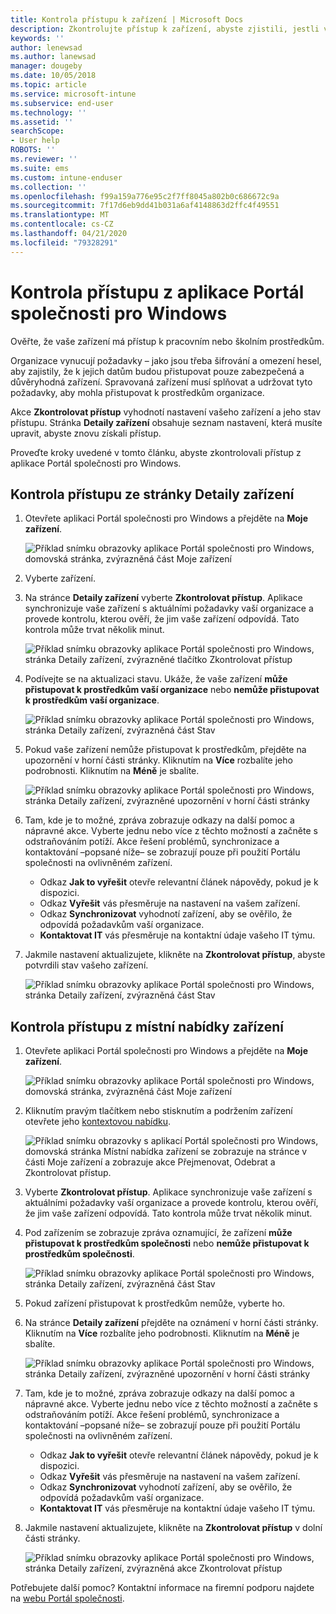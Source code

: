 ```yaml
---
title: Kontrola přístupu k zařízení | Microsoft Docs
description: Zkontrolujte přístup k zařízení, abyste zjistili, jestli vaše zařízení odpovídá požadavkům a je schopné přistupovat k pracovním nebo školním prostředkům.
keywords: ''
author: lenewsad
ms.author: lanewsad
manager: dougeby
ms.date: 10/05/2018
ms.topic: article
ms.service: microsoft-intune
ms.subservice: end-user
ms.technology: ''
ms.assetid: ''
searchScope:
- User help
ROBOTS: ''
ms.reviewer: ''
ms.suite: ems
ms.custom: intune-enduser
ms.collection: ''
ms.openlocfilehash: f99a159a776e95c2f7ff8045a802b0c686672c9a
ms.sourcegitcommit: 7f17d6eb9dd41b031a6af4148863d2ffc4f49551
ms.translationtype: MT
ms.contentlocale: cs-CZ
ms.lasthandoff: 04/21/2020
ms.locfileid: "79328291"
---
```

# <a name="check-access-from-company-portal-app-for-windows"></a>Kontrola přístupu z aplikace Portál společnosti pro Windows

Ověřte, že vaše zařízení má přístup k pracovním nebo školním prostředkům. 

Organizace vynucují požadavky &ndash; jako jsou třeba šifrování a omezení hesel, aby zajistily, že k jejich datům budou přistupovat pouze zabezpečená a důvěryhodná zařízení. Spravovaná zařízení musí splňovat a udržovat tyto požadavky, aby mohla přistupovat k prostředkům organizace.

Akce **Zkontrolovat přístup** vyhodnotí nastavení vašeho zařízení a jeho stav přístupu. Stránka **Detaily zařízení** obsahuje seznam nastavení, která musíte upravit, abyste znovu získali přístup. 

Proveďte kroky uvedené v tomto článku, abyste zkontrolovali přístup z aplikace Portál společnosti pro Windows.  

## <a name="check-access-from-device-details-page"></a>Kontrola přístupu ze stránky Detaily zařízení  
1. Otevřete aplikaci Portál společnosti pro Windows a přejděte na **Moje zařízení**.  

    ![Příklad snímku obrazovky aplikace Portál společnosti pro Windows, domovská stránka, zvýrazněná část Moje zařízení](./media/1809_CheckAccess_Context_Select_Device.png)  
2. Vyberte zařízení.  
3. Na stránce **Detaily zařízení** vyberte **Zkontrolovat přístup**. Aplikace synchronizuje vaše zařízení s aktuálními požadavky vaší organizace a provede kontrolu, kterou ověří, že jim vaše zařízení odpovídá. Tato kontrola může trvat několik minut.  

    ![Příklad snímku obrazovky aplikace Portál společnosti pro Windows, stránka Detaily zařízení, zvýrazněné tlačítko Zkontrolovat přístup](./media/1809_CheckAccess_Checking_Status.png) 

4. Podívejte se na aktualizaci stavu. Ukáže, že vaše zařízení **může přistupovat k prostředkům vaší organizace** nebo **nemůže přistupovat k prostředkům vaší organizace**.  

   ![Příklad snímku obrazovky aplikace Portál společnosti pro Windows, stránka Detaily zařízení, zvýrazněná část Stav](./media/1809_CheckAccess_Device_details_status1.png)  
   
5. Pokud vaše zařízení nemůže přistupovat k prostředkům, přejděte na upozornění v horní části stránky. Kliknutím na **Více** rozbalíte jeho podrobnosti. Kliknutím na **Méně** je sbalíte.  

    ![Příklad snímku obrazovky aplikace Portál společnosti pro Windows, stránka Detaily zařízení, zvýrazněné upozornění v horní části stránky](./media/1809_CheckAccess_Device_details_alert1.png)  

6. Tam, kde je to možné, zpráva zobrazuje odkazy na další pomoc a nápravné akce. Vyberte jednu nebo více z těchto možností a začněte s odstraňováním potíží. Akce řešení problémů, synchronizace a kontaktování &ndash;popsané níže&ndash; se zobrazují pouze při použití Portálu společnosti na ovlivněném zařízení.  

     * Odkaz **Jak to vyřešit** otevře relevantní článek nápovědy, pokud je k dispozici.  
     * Odkaz **Vyřešit** vás přesměruje na nastavení na vašem zařízení.  
     * Odkaz **Synchronizovat** vyhodnotí zařízení, aby se ověřilo, že odpovídá požadavkům vaší organizace.  
     * **Kontaktovat IT** vás přesměruje na kontaktní údaje vašeho IT týmu.   
 
6. Jakmile nastavení aktualizujete, klikněte na **Zkontrolovat přístup**, abyste potvrdili stav vašeho zařízení.  

    ![Příklad snímku obrazovky aplikace Portál společnosti pro Windows, stránka Detaily zařízení, zvýrazněná část Stav](./media/1809_CheckAccess_Device_details_status1.png)  

## <a name="check-access-from-device-context-menu"></a>Kontrola přístupu z místní nabídky zařízení  
1. Otevřete aplikaci Portál společnosti pro Windows a přejděte na **Moje zařízení**.  

    ![Příklad snímku obrazovky aplikace Portál společnosti pro Windows, domovská stránka, zvýrazněná část Moje zařízení](./media/1809_CheckAccess_Context_Select_Device.png)  

2. Kliknutím pravým tlačítkem nebo stisknutím a podržením zařízení otevřete jeho [kontextovou nabídku](https://docs.microsoft.com//windows/uwp/design/controls-and-patterns/menus).  

    ![Příklad snímku obrazovky s aplikací Portál společnosti pro Windows, domovská stránka Místní nabídka zařízení se zobrazuje na stránce v části Moje zařízení a zobrazuje akce Přejmenovat, Odebrat a Zkontrolovat přístup.](./media/1809_DeviceContextMenu_Windows_CP.png)  
3. Vyberte **Zkontrolovat přístup**. Aplikace synchronizuje vaše zařízení s aktuálními požadavky vaší organizace a provede kontrolu, kterou ověří, že jim vaše zařízení odpovídá. Tato kontrola může trvat několik minut.  
 
4. Pod zařízením se zobrazuje zpráva oznamující, že zařízení **může přistupovat k prostředkům společnosti** nebo **nemůže přistupovat k prostředkům společnosti**. 

    ![Příklad snímku obrazovky aplikace Portál společnosti pro Windows, stránka Detaily zařízení, zvýrazněná část Stav](./media/1809_CheckAccess_Context_Menu_Alert2.png) 

5. Pokud zařízení přistupovat k prostředkům nemůže, vyberte ho.  
6. Na stránce **Detaily zařízení** přejděte na oznámení v horní části stránky. Kliknutím na **Více** rozbalíte jeho podrobnosti. Kliknutím na **Méně** je sbalíte.  

    ![Příklad snímku obrazovky aplikace Portál společnosti pro Windows, stránka Detaily zařízení, zvýrazněné upozornění v horní části stránky](./media/1809_CheckAccess_Device_details_alert1.png)  

6. Tam, kde je to možné, zpráva zobrazuje odkazy na další pomoc a nápravné akce. Vyberte jednu nebo více z těchto možností a začněte s odstraňováním potíží. Akce řešení problémů, synchronizace a kontaktování &ndash;popsané níže&ndash; se zobrazují pouze při použití Portálu společnosti na ovlivněném zařízení.  

     * Odkaz **Jak to vyřešit** otevře relevantní článek nápovědy, pokud je k dispozici.  
     * Odkaz **Vyřešit** vás přesměruje na nastavení na vašem zařízení.  
     * Odkaz **Synchronizovat** vyhodnotí zařízení, aby se ověřilo, že odpovídá požadavkům vaší organizace.  
     * **Kontaktovat IT** vás přesměruje na kontaktní údaje vašeho IT týmu.    

7. Jakmile nastavení aktualizujete, klikněte na **Zkontrolovat přístup** v dolní části stránky.  

    ![Příklad snímku obrazovky aplikace Portál společnosti pro Windows, stránka Detaily zařízení, zvýrazněná akce Zkontrolovat přístup](./media/1809_CheckAccess_Device_details_button.png) 


Potřebujete další pomoc? Kontaktní informace na firemní podporu najdete na [webu Portál společnosti](https://go.microsoft.com/fwlink/?linkid=2010980).
